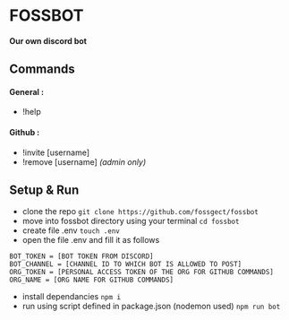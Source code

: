 # FOSSBOT
#### Our own discord bot


## Commands
#### General :
- !help
#### Github :
- !invite [username]
- !remove [username] _(admin only)_


## Setup & Run
- clone the repo ```git clone https://github.com/fossgect/fossbot```    
- move into fossbot directory using your terminal ```cd fossbot```
- create file .env ```touch .env```
- open the file .env and fill it as follows
```
BOT_TOKEN = [BOT TOKEN FROM DISCORD]
BOT_CHANNEL = [CHANNEL ID TO WHICH BOT IS ALLOWED TO POST]
ORG_TOKEN = [PERSONAL ACCESS TOKEN OF THE ORG FOR GITHUB COMMANDS]
ORG_NAME = [ORG NAME FOR GITHUB COMMANDS]
```
- install dependancies ```npm i```
- run using script defined in package.json (nodemon used) ```npm run bot```
